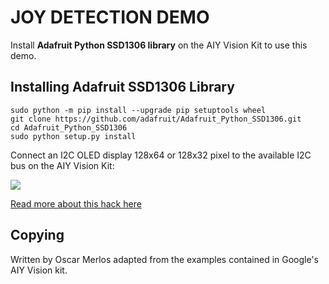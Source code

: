 # JOY DETECTION DEMO

Install **Adafruit Python SSD1306 library** on the AIY Vision Kit to use this demo.

Installing Adafruit SSD1306 Library
----------

```
sudo python -m pip install --upgrade pip setuptools wheel
git clone https://github.com/adafruit/Adafruit_Python_SSD1306.git
cd Adafruit_Python_SSD1306
sudo python setup.py install
```

Connect an I2C OLED display 128x64 or 128x32 pixel to the available I2C bus on the AIY Vision Kit:

![](https://ezway-imagestore.s3.amazonaws.com/files/2018/06/16305777781529846606.jpg)

[Read more about this hack here](https://www.linkedin.com/pulse/hacking-googles-aiy-vision-kit-v2-oscar-merlos/ "Read more about this hack here")

Copying
-------

Written by Oscar Merlos adapted from the examples contained in Google's AIY Vision kit.
